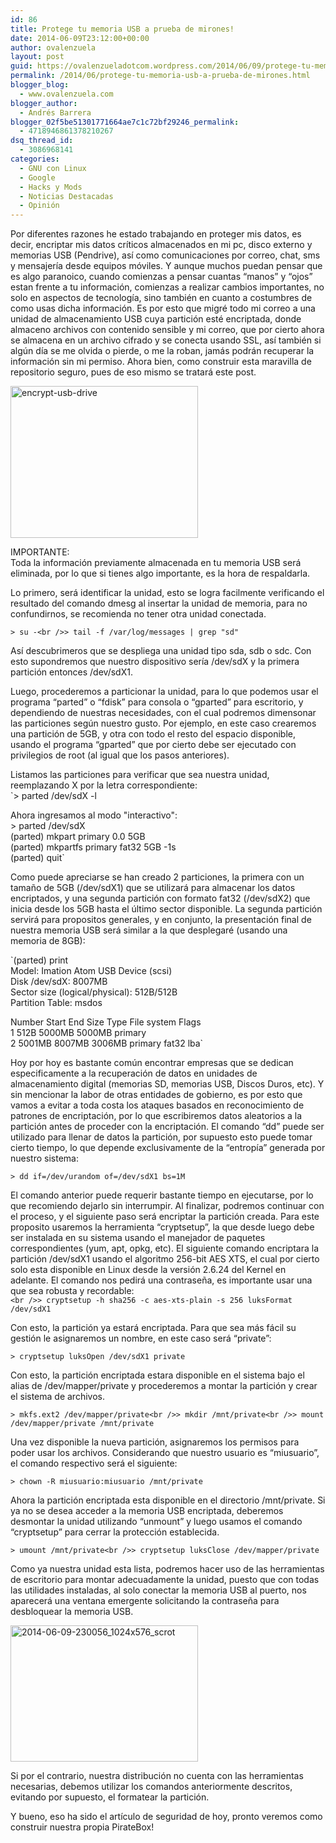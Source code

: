 ```yaml
---
id: 86
title: Protege tu memoria USB a prueba de mirones!
date: 2014-06-09T23:12:00+00:00
author: ovalenzuela
layout: post
guid: https://ovalenzueladotcom.wordpress.com/2014/06/09/protege-tu-memoria-usb-a-prueba-de-mirones
permalink: /2014/06/protege-tu-memoria-usb-a-prueba-de-mirones.html
blogger_blog:
  - www.ovalenzuela.com
blogger_author:
  - Andrés Barrera
blogger_02f5be51301771664ae7c1c72bf29246_permalink:
  - 4718946861378210267
dsq_thread_id:
  - 3086968141
categories:
  - GNU con Linux
  - Google
  - Hacks y Mods
  - Noticias Destacadas
  - Opinión
---
```

Por diferentes razones he estado trabajando en proteger mis datos, es decir, encriptar mis datos críticos almacenados en mi pc, disco externo y memorias USB (Pendrive), así como comunicaciones por correo, chat, sms y mensajería desde equipos móviles. Y aunque muchos puedan pensar que es algo paranoico, cuando comienzas a pensar cuantas &#8220;manos&#8221; y &#8220;ojos&#8221; estan frente a tu información, comienzas a realizar cambios importantes, no solo en aspectos de tecnología, sino también en cuanto a costumbres de como usas dicha información. Es por esto que migré todo mi correo a una unidad de almacenamiento USB cuya partición esté encriptada, donde almaceno archivos con contenido sensible y mi correo, que por cierto ahora se almacena en un archivo cifrado y se conecta usando SSL, así también si algún día se me olvida o pierde, o me la roban, jamás podrán recuperar la información sin mi permiso. Ahora bien, como construir esta maravilla de repositorio seguro, pues de eso mismo se tratará este post.

[<img alt="encrypt-usb-drive" class="alignnone size-full wp-image-4431" src="http://ovalenzuela.com/wp-content/uploads/2014/06/encrypt-usb-drive.jpg" height="243" width="300" />](http://ovalenzuela.com/wp-content/uploads/2014/06/encrypt-usb-drive.jpg)

IMPORTANTE:  
Toda la información previamente almacenada en tu memoria USB será eliminada, por lo que si tienes algo importante, es la hora de respaldarla.

Lo primero, será identificar la unidad, esto se logra facilmente verificando el resultado del comando dmesg al insertar la unidad de memoria, para no confundirnos, se recomienda no tener otra unidad conectada.

`> su -<br />> tail -f /var/log/messages | grep "sd"`

Así descubrimeros que se despliega una unidad tipo sda, sdb o sdc. Con esto supondremos que nuestro dispositivo sería /dev/sdX y la primera partición entonces /dev/sdX1.

Luego, procederemos a particionar la unidad, para lo que podemos usar el programa &#8220;parted&#8221; o &#8220;fdisk&#8221; para consola o &#8220;gparted&#8221; para escritorio, y dependiendo de nuestras necesidades, con el cual podremos dimensonar las particiones según nuestro gusto. Por ejemplo, en este caso crearemos una partición de 5GB, y otra con todo el resto del espacio disponible, usando el programa &#8220;gparted&#8221; que por cierto debe ser ejecutado con privilegios de root (al igual que los pasos anteriores).

Listamos las particiones para verificar que sea nuestra unidad, reemplazando X por la letra correspondiente:  
`> parted /dev/sdX -l</p>
<p>Ahora ingresamos al modo "interactivo":<br />> parted /dev/sdX<br />(parted) mkpart primary 0.0 5GB<br />(parted) mkpartfs primary fat32 5GB -1s<br />(parted) quit`

Como puede apreciarse se han creado 2 particiones, la primera con un tamaño de 5GB (/dev/sdX1) que se utilizará para almacenar los datos encriptados, y una segunda partición con formato fat32 (/dev/sdX2) que inicia desde los 5GB hasta el último sector disponible. La segunda partición servirá para propositos generales, y en conjunto, la presentación final de nuestra memoria USB será similar a la que desplegaré (usando una memoria de 8GB):

`(parted) print<br />Model: Imation Atom USB Device (scsi)<br />Disk /dev/sdX: 8007MB<br />Sector size (logical/physical): 512B/512B<br />Partition Table: msdos</p>
<p>Number Start End Size Type File system Flags<br />1 512B 5000MB 5000MB primary<br />2 5001MB 8007MB 3006MB primary fat32 lba`

Hoy por hoy es bastante común encontrar empresas que se dedican especificamente a la recuperación de datos en unidades de almacenamiento digital (memorias SD, memorias USB, Discos Duros, etc). Y sin mencionar la labor de otras entidades de gobierno, es por esto que vamos a evitar a toda costa los ataques basados en reconocimiento de patrones de encriptación, por lo que escribiremos datos aleatorios a la partición antes de proceder con la encriptación. El comando &#8220;dd&#8221; puede ser utilizado para llenar de datos la partición, por supuesto esto puede tomar cierto tiempo, lo que depende exclusivamente de la &#8220;entropía&#8221; generada por nuestro sistema:

`> dd if=/dev/urandom of=/dev/sdX1 bs=1M`

El comando anterior puede requerir bastante tiempo en ejecutarse, por lo que recomiendo dejarlo sin interrumpir. Al finalizar, podremos continuar con el proceso, y el siguiente paso será encriptar la partición creada. Para este proposito usaremos la herramienta &#8220;cryptsetup&#8221;, la que desde luego debe ser instalada en su sistema usando el manejador de paquetes correspondientes (yum, apt, opkg, etc). El siguiente comando encriptara la partición /dev/sdX1 usando el algoritmo 256-bit AES XTS, el cual por cierto solo esta disponible en Linux desde la versión 2.6.24 del Kernel en adelante. El comando nos pedirá una contraseña, es importante usar una que sea robusta y recordable:  
`<br />> cryptsetup -h sha256 -c aes-xts-plain -s 256 luksFormat /dev/sdX1`

Con esto, la partición ya estará encriptada. Para que sea más fácil su gestión le asignaremos un nombre, en este caso será &#8220;private&#8221;:

`> cryptsetup luksOpen /dev/sdX1 private`

Con esto, la partición encriptada estara disponible en el sistema bajo el alias de /dev/mapper/private y procederemos a montar la partición y crear el sistema de archivos.

`> mkfs.ext2 /dev/mapper/private<br />> mkdir /mnt/private<br />> mount /dev/mapper/private /mnt/private`

Una vez disponible la nueva partición, asignaremos los permisos para poder usar los archivos. Considerando que nuestro usuario es &#8220;miusuario&#8221;, el comando respectivo será el siguiente:

`> chown -R miusuario:miusuario /mnt/private`

Ahora la partición encriptada esta disponible en el directorio /mnt/private. Si ya no se desea acceder a la memoria USB encriptada, deberemos desmontar la unidad utilizando &#8220;unmount&#8221; y luego usamos el comando &#8220;cryptsetup&#8221; para cerrar la protección establecida.

`> umount /mnt/private<br />> cryptsetup luksClose /dev/mapper/private`

Como ya nuestra unidad esta lista, podremos hacer uso de las herramientas de escritorio para montar adecuadamente la unidad, puesto que con todas las utilidades instaladas, al solo conectar la memoria USB al puerto, nos aparecerá una ventana emergente solicitando la contraseña para desbloquear la memoria USB.

[<img alt="2014-06-09-230056_1024x576_scrot" class="alignnone size-medium wp-image-4429" src="http://ovalenzuela.com/wp-content/uploads/2014/06/2014-06-09-230056_1024x576_scrot-300x218.png" height="218" width="300" />](http://ovalenzuela.com/wp-content/uploads/2014/06/2014-06-09-230056_1024x576_scrot.png)

Si por el contrario, nuestra distribución no cuenta con las herramientas necesarias, debemos utilizar los comandos anteriormente descritos, evitando por supuesto, el formatear la partición.

Y bueno, eso ha sido el artículo de seguridad de hoy, pronto veremos como construir nuestra propia PirateBox!